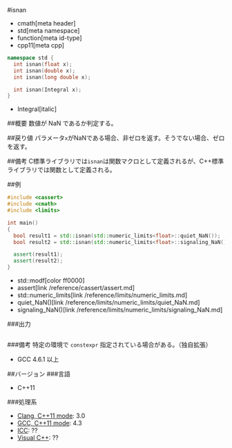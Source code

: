 #isnan
* cmath[meta header]
* std[meta namespace]
* function[meta id-type]
* cpp11[meta cpp]

```cpp
namespace std {
  int isnan(float x);
  int isnan(double x);
  int isnan(long double x);

  int isnan(Integral x);
}
```
* Integral[italic]

##概要
数値が NaN であるか判定する。


##戻り値
パラメータ`x`がNaNである場合、非ゼロを返す。そうでない場合、ゼロを返す。


##備考
C標準ライブラリでは`isnan`は関数マクロとして定義されるが、C++標準ライブラリでは関数として定義される。


##例
```cpp
#include <cassert>
#include <cmath>
#include <limits>

int main()
{
  bool result1 = std::isnan(std::numeric_limits<float>::quiet_NaN());
  bool result2 = std::isnan(std::numeric_limits<float>::signaling_NaN());

  assert(result1);
  assert(result2);
}
```
* std::modf[color ff0000]
* assert[link /reference/cassert/assert.md]
* std::numeric_limits[link /reference/limits/numeric_limits.md]
* quiet_NaN()[link /reference/limits/numeric_limits/quiet_NaN.md]
* signaling_NaN()[link /reference/limits/numeric_limits/signaling_NaN.md]

###出力
```
```

###備考
特定の環境で `constexpr` 指定されている場合がある。（独自拡張）

- GCC 4.6.1 以上


##バージョン
###言語
- C++11

###処理系
- [Clang, C++11 mode](/implementation.md#clang): 3.0
- [GCC, C++11 mode](/implementation.md#gcc): 4.3
- [ICC](/implementation.md#icc): ??
- [Visual C++](/implementation.md#visual_cpp): ??
